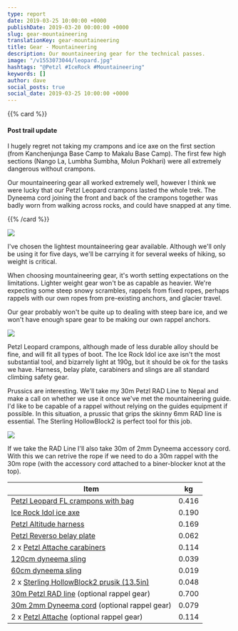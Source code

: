 ```yaml
---
type: report
date: 2019-03-25 10:00:00 +0000
publishDate: 2019-03-20 00:00:00 +0000
slug: gear-mountaineering
translationKey: gear-mountaineering
title: Gear - Mountaineering
description: Our mountaineering gear for the technical passes.
image: "/v1553073044/leopard.jpg"
hashtags: "@Petzl #IceRock #Mountaineering"
keywords: []
author: dave
social_posts: true
social_date: 2019-03-25 10:00:00 +0000
---
```


{{% card %}}

#### Post trail update

I hugely regret not taking my crampons and ice axe on the first section (from Kanchenjunga Base Camp to Makalu Base 
Camp). The first few high sections (Nango La, Lumbha Sumbha, Molun Pokhari) were all extremely dangerous without 
crampons.

Our mountaineering gear all worked extremely well, however I think we were lucky that our Petzl Leopard crampons lasted 
the whole trek. The Dyneema cord joining the front and back of the crampons together was badly worn from walking across 
rocks, and could have snapped at any time.

{{% /card %}}

![](https://res.cloudinary.com/wildernessprime/image/upload/w_800,dpr_auto/v1553073044/leopard.jpg)

I've chosen the lightest mountaineering gear available. Although we'll only be using it for five days, we'll be carrying it for several weeks of hiking, so weight is critical.

When choosing mountaineering gear, it's worth setting expectations on the limitations. Lighter weight gear won't be as capable as heavier. We're expecting some steep snowy scrambles, rappels from fixed ropes, perhaps rappels with our own ropes from pre-existing anchors, and glacier travel.

Our gear probably won't be quite up to dealing with steep bare ice, and we won't have enough spare gear to be making our own rappel anchors.

![](https://res.cloudinary.com/wildernessprime/image/upload/w_800,dpr_auto/v1553073169/s_IDOL%281%29.jpg)

Petzl Leopard crampons, although made of less durable alloy should be fine, and will fit all types of boot. The Ice Rock Idol ice axe isn't the most substantial tool, and bizarrely light at 190g, but it should be ok for the tasks we have. Harness, belay plate, carabiners and slings are all standard climbing safety gear. 

Prussics are interesting. We'll take my 30m Petzl RAD Line to Nepal and make a call on whether we use it once we've met the mountaineering guide. I'd like to be capable of a rappel without relying on the guides equipment if possible. In this situation, a prussic that grips the skinny 6mm RAD line is essential. The Sterling HollowBlock2 is perfect tool for this job.

![](https://res.cloudinary.com/wildernessprime/image/upload/w_800,dpr_auto/v1553073347/ONECOL.jpg)

If we take the RAD Line I'll also take 30m of 2mm Dyneema accessory cord. With this we can retrive the rope if we need to do a 30m rappel with the 30m rope (with the accessory cord attached to a biner-blocker knot at the top).

<div class="tableizer-container">
<table class="tableizer-table">
<thead><tr class="tableizer-firstrow"><th>Item</th><th>kg</th></tr></thead><tbody>
 <tr><td><a href="https://www.petzl.com/US/en/Sport/Crampons/LEOPARD-FL" target="_blank">Petzl Leopard FL crampons with bag</a></td><td>0.416</td></tr>
 <tr><td><a href="http://icerockequipment.com/en/catalog/rocky-ice/ledorub-idol" target="_blank">Ice Rock Idol ice axe</a></td><td>0.190</td></tr>
 <tr><td><a href="https://www.petzl.com/INT/en/Sport/Harnesses/ALTITUDE" target="_blank">Petzl Altitude harness</a></td><td>0.169</td></tr>
 <tr><td><a href="https://www.petzl.com/INT/en/Sport/Belay-devices-and-descenders/REVERSO" target="_blank">Petzl Reverso belay plate</a></td><td>0.062</td></tr>
 <tr><td>2 x <a href="https://www.petzl.com/US/en/Sport/Carabiners-and-quickdraws/ATTACHE" target="_blank">Petzl Attache carabiners</a></td><td>0.114</td></tr>
 <tr><td><a href="https://www.mammut.com/p/2120-00601-5018/contact-sling-80/" target="_blank">120cm dyneema sling</a></td><td>0.039</td></tr>
 <tr><td><a href="https://www.mammut.com/p/2120-00601-5018/contact-sling-80/" target="_blank">60cm dyneema sling</a></td><td>0.019</td></tr>
 <tr><td>2 x <a href="https://sterlingrope.com/store/work/cordage/prusik-and-hitch-cords/hollowblock2" target="_blank">Sterling HollowBlock2 prusik (13.5in)</a></td><td>0.048</td></tr>
 <tr><td><a href="https://www.petzl.com/INT/en/Sport/Ropes/RAD-LINE-6-mm" target="_blank">30m Petzl RAD line</a> (optional rappel gear)</td><td>0.700</td></tr>
 <tr><td><a href="https://www.amazon.co.uk/gp/product/B00Q9IHL0O" target="_blank">30m 2mm Dyneema cord</a> (optional rappel gear)</td><td>0.079</td></tr>
 <tr><td>2 x <a href="https://www.petzl.com/US/en/Sport/Carabiners-and-quickdraws/ATTACHE" target="_blank">Petzl Attache</a> (optional rappel gear)</td><td>0.114</td></tr>
</tbody></table>
</div>
